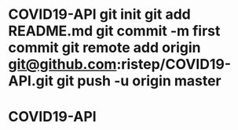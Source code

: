 # COVID19-API git init git add README.md git commit -m first commit git remote add origin git@github.com:ristep/COVID19-API.git git push -u origin master
# COVID19-API
